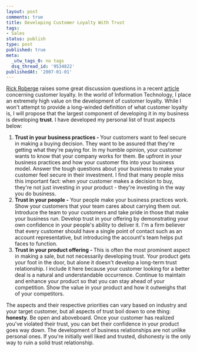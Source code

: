 ```yaml
---
layout: post
comments: true
title: Developing Customer Loyalty With Trust
tags:
- Sales
status: publish
type: post
published: true
meta:
  _utw_tags_0: no tags
  dsq_thread_id: '9534822'
publishedAt: '2007-01-01'
---
```


<a title="Rick Roberge" href="https://therainmakermaker.com/">Rick Roberge</a> raises some great discussion questions in a recent <a title="Customer Loyalty" href="https://therainmakermaker.com/2006/12/29/customer-loyalty.aspx">article</a> concerning customer loyalty. In the world of Information Technology, I place an extremely high value on the development of customer loyalty. While I won't attempt to provide a long-winded definition of what customer loyalty is, I will propose that the largest component of developing it in my business is developing <strong>trust</strong>. I have developed my personal list of trust aspects below:
<ol>
	<li><strong>Trust in your business practices - </strong>Your customers want to feel secure in making a buying decision. They want to be assured that they're getting what they're paying for. In my humble opinion, your customer wants to know that your company works for them. Be upfront in your business practices and how your customer fits into your business model. Answer the tough questions about your business to make your customer feel secure in their investment. I find that many people miss this important fact: when your customer makes a decision to buy, they're not just investing in your product - they're investing in the way you do business.</li>
	<li><strong>Trust in your people -</strong> Your people make your business practices work. Show your customers that your team cares about carrying them out. Introduce the team to your customers and take pride in those that make your business run. Develop trust in your offering by demonstrating your own confidence in your people's ability to deliver it. I'm a firm believer that every customer should have a single point of contact such as an account representative, but introducing the account's team helps put faces to function.</li>
	<li><strong>Trust in your product offering - </strong>This is often the most prominent aspect in making a sale, but not necessarily developing trust. Your product gets your foot in the door, but alone it doesn't develop a long-term trust relationship. I include it here because your customer looking for a better deal is a natural and understandable occurrence. Continue to maintain and enhance your product so that you can stay ahead of your competition. Show the value in your product and how it outweighs that of your competitors.</li>
</ol>
The aspects and their respective priorities can vary based on industry and your target customer, but all aspects of trust boil down to one thing: <strong>honesty</strong>. Be open and aboveboard. Once your customer has realized you've violated their trust, you can bet their confidence in your product goes way down. The development of business relationships are not unlike personal ones. If you're initially well liked and trusted, dishonesty is the only way to ruin a solid trust relationship.
